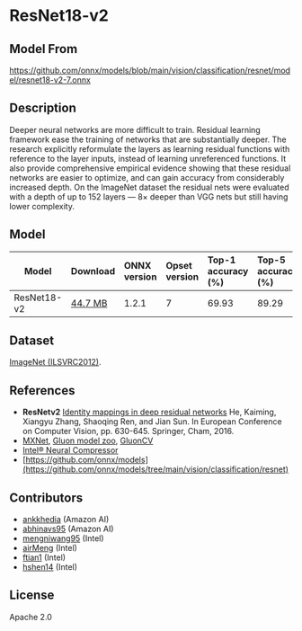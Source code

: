 <!--- SPDX-License-Identifier: Apache-2.0 -->

# ResNet18-v2

## Model From

<https://github.com/onnx/models/blob/main/vision/classification/resnet/model/resnet18-v2-7.onnx>

## Description

Deeper neural networks are more difficult to train. Residual learning framework
ease the training of networks that are substantially deeper. The research
explicitly reformulate the layers as learning residual functions with reference
to the layer inputs, instead of learning unreferenced functions. It also provide
comprehensive empirical evidence showing that these residual networks are easier
to optimize, and can gain accuracy from considerably increased depth. On the
ImageNet dataset the residual nets were evaluated with a depth of up to 152
layers — 8× deeper than VGG nets but still having lower complexity.

## Model

|Model          |Download                       |ONNX version   |Opset version  |Top-1 accuracy (%) |Top-5 accuracy (%) |
|---------------|:------------------------------|:--------------|:--------------|:------------------|:------------------|
|ResNet18-v2    |[44.7 MB](resnet18-v2-7.onnx)  |1.2.1          |7              |69.93              |89.29              |

## Dataset

[ImageNet (ILSVRC2012)](http://www.image-net.org/challenges/LSVRC/2012/).

## References

* **ResNetv2**
  [Identity mappings in deep residual networks](https://arxiv.org/abs/1603.05027)
  He, Kaiming, Xiangyu Zhang, Shaoqing Ren, and Jian Sun.
  In European Conference on Computer Vision, pp. 630-645. Springer, Cham, 2016.
* [MXNet](http://mxnet.incubator.apache.org),
  [Gluon model zoo](https://cv.gluon.ai/model_zoo/index.html),
  [GluonCV](https://gluon-cv.mxnet.io)
* [Intel® Neural Compressor](https://github.com/intel/neural-compressor)
* [https://github.com/onnx/models](https://github.com/onnx/models/tree/main/vision/classification/resnet)

## Contributors

* [ankkhedia](https://github.com/ankkhedia) (Amazon AI)
* [abhinavs95](https://github.com/abhinavs95) (Amazon AI)
* [mengniwang95](https://github.com/mengniwang95) (Intel)
* [airMeng](https://github.com/airMeng) (Intel)
* [ftian1](https://github.com/ftian1) (Intel)
* [hshen14](https://github.com/hshen14) (Intel)

## License

Apache 2.0
